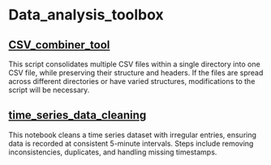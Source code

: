 # Data_analysis_toolbox
## [CSV_combiner_tool](https://github.com/chaolu-NBMG/Data_analysis_toolbox/blob/main/tools/CSV_Combiner_Tool.ipynb)
This script consolidates multiple CSV files within a single directory into one CSV file, while preserving their structure and headers. If the files are spread across different directories or have varied structures, modifications to the script will be necessary.
## [time_series_data_cleaning](https://github.com/chaolu-NBMG/Data_analysis_toolbox/blob/main/tools/time_series_data_cleaning.ipynb)
This notebook cleans a time series dataset with irregular entries, ensuring data is recorded at consistent 5-minute intervals. Steps include removing inconsistencies, duplicates, and handling missing timestamps.
